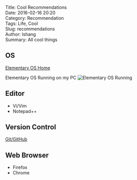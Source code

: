 Title: Cool Recommendations  
Date: 2016-02-16 20:20  
Category: Recommendation  
Tags: Life, Cool  
Slug: recommendations  
Author: lshang  
Summary: All cool things  

## OS
[Elementary OS Home](http://www.elementary.io/)  

Elementary OS Running on my PC ![Elementary OS Running](http://githubblog.lshang.top/image/ElmentaryOS.png)  

## Editor  

- Vi/Vim  
- Notepad++  

## Version Control
[Git/GitHub](https://github.com/)  

## Web Browser
- Firefox  
- Chrome  

